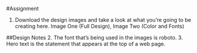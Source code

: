 #Assignment

1. Download the design images and take a look at what you’re going to be creating here. Image One (Full Design), Image Two (Color and Fonts)

##Design Notes
2. The font that’s being used in the images is roboto.
3. Hero text is the statement that appears at the top of a web page.
